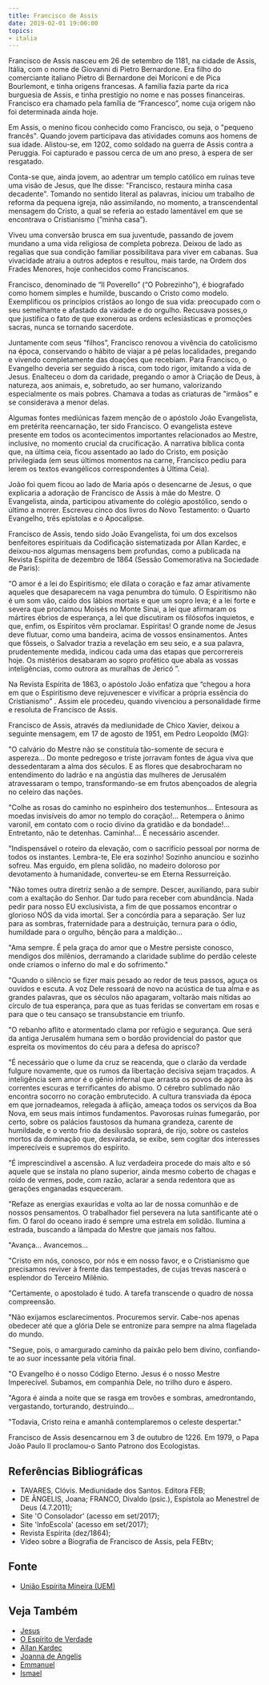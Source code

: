 ```yaml
---
title: Francisco de Assis
date: 2019-02-01 19:00:00
topics: 
- italia
---
```


Francisco de Assis nasceu em 26 de setembro de 1181, na cidade de Assis,
Itália, com o nome de Giovanni di Pietro Bernardone. Era filho do comerciante
italiano Pietro di Bernardone dei Moriconi e de Pica Bourlemont, e tinha
origens francesas. A família fazia parte da rica burguesia de Assis, e tinha
prestígio no nome e nas posses financeiras. Francisco era chamado pela família
de “Francesco”, nome cuja origem não foi determinada ainda hoje.

Em Assis, o menino ficou conhecido como Francisco, ou seja, o "pequeno
francês". Quando jovem participava das atividades comuns aos homens de sua
idade. Alistou-se, em 1202, como soldado na guerra de Assis contra a Peruggia.
Foi capturado e passou cerca de um ano preso, à espera de ser resgatado.

Conta-se que, ainda jovem, ao adentrar um templo católico em ruínas teve uma
visão de Jesus, que lhe disse: "Francisco, restaura minha casa decadente".
Tomando no sentido literal as palavras, iniciou um trabalho de reforma da
pequena igreja, não assimilando, no momento, a transcendental mensagem do
Cristo, a qual se referia ao estado lamentável em que se encontrava o
Cristianismo (”minha casa”).

Viveu uma conversão brusca em sua juventude, passando de jovem mundano a uma
vida religiosa de completa pobreza. Deixou de lado as regalias que sua condição
familiar possibilitava para viver em cabanas. Sua vivacidade atraiu a outros
adeptos e resultou, mais tarde, na Ordem dos Frades Menores, hoje conhecidos
como Franciscanos.

Francisco, denominado de “Il Poverello” (“O Pobrezinho”), é biografado como
homem simples e humilde, buscando o Cristo como modelo. Exemplificou os
princípios cristãos ao longo de sua vida: preocupado com o seu semelhante e
afastado da vaidade e do orgulho. Recusava posses,o que justifica o fato de que
exonerou as ordens eclesiásticas e promoções sacras, nunca se tornando
sacerdote.

Juntamente com seus “filhos”, Francisco renovou a vivência do catolicismo na
época, conservando o hábito de viajar a pé pelas localidades, pregando e
vivendo completamente das doações que recebiam. Para Francisco, o Evangelho
deveria ser seguido à risca, com todo rigor, imitando a vida de Jesus.
Enalteceu o dom da caridade, pregando o amor à Criação de Deus, à natureza, aos
animais, e, sobretudo, ao ser humano, valorizando especialmente os mais pobres.
Chamava a todas as criaturas de "irmãos" e se considerava a menor delas.

Algumas fontes mediúnicas fazem menção de o apóstolo João Evangelista, em
pretérita reencarnação, ter sido Francisco. O evangelista esteve presente em
todos os acontecimentos importantes relacionados ao Mestre, inclusive, no
momento crucial da crucificação. A narrativa bíblica conta que, na última ceia,
ficou assentado ao lado do Cristo, em posição privilegiada (em seus últimos
momentos na carne, Francisco pediu para lerem os textos evangélicos
correspondentes à Última Ceia). 

João foi quem ficou ao lado de Maria após o desencarne de Jesus, o que
explicaria a adoração de Francisco de Assis à mãe do Mestre. O Evangelista,
ainda, participou ativamente do colégio apostólico, sendo o último a morrer.
Escreveu cinco dos livros do Novo Testamento: o Quarto Evangelho, três
epístolas e o Apocalipse.

Francisco de Assis, tendo sido João Evangelista, foi um dos excelsos
benfeitores espirituais da Codificação sistematizada por Allan Kardec, e
deixou-nos algumas mensagens bem profundas, como a publicada na Revista
Espírita de dezembro de 1864 (Sessão Comemorativa na Sociedade de Paris):

“O amor é a lei do Espiritismo; ele dilata o coração e faz amar ativamente
aqueles que desaparecem na vaga penumbra do túmulo. O Espiritismo não é um som
vão, caído dos lábios mortais e que um sopro leva; é a lei forte e severa que
proclamou Moisés no Monte Sinai, a lei que afirmaram os mártires ébrios de
esperança, a lei que discutiram os filósofos inquietos, e que, enfim, os
Espíritos vêm proclamar. Espíritas! O grande nome de Jesus deve flutuar, como
uma bandeira, acima de vossos ensinamentos. Antes que fôsseis, o Salvador
trazia a revelação em seu seio, e a sua palavra, prudentemente medida, indicou
cada uma das etapas que percorrereis hoje. Os mistérios desabaram ao sopro
profético que abala as vossas inteligências, como outrora as muralhas de Jericó
”.

Na Revista Espírita de 1863, o apóstolo João enfatiza que “chegou a hora em que
o Espiritismo deve rejuvenescer e vivificar a própria essência do Cristianismo”
. Assim ele procedeu, quando vivenciou a personalidade firme e resoluta de
Francisco de Assis.

Francisco de Assis, através da mediunidade de Chico Xavier, deixou a seguinte
mensagem, em 17 de agosto de 1951, em Pedro Leopoldo (MG):

"O calvário do Mestre não se constituía tão-somente de secura e aspereza... Do
monte pedregoso e triste jorravam fontes de água viva que dessedentaram a alma
dos séculos. E as flores que desabrocharam no entendimento do ladrão e na
angústia das mulheres de Jerusalém atravessaram o tempo, transformando-se em
frutos abençoados de alegria no celeiro das nações.

"Colhe as rosas do caminho no espinheiro dos testemunhos... Entesoura as moedas
invisíveis do amor no templo do coração!... Retempera o ânimo varonil, em
contato com o rocio divino da gratidão e da bondade!... Entretanto, não te
detenhas. Caminha!... É necessário ascender.

"Indispensável o roteiro da elevação, com o sacrifício pessoal por norma de
todos os instantes. Lembra-te, Ele era sozinho! Sozinho anunciou e sozinho
sofreu. Mas erguido, em plena solidão, no madeiro doloroso por devotamento à
humanidade, converteu-se em Eterna Ressurreição.

"Não tomes outra diretriz senão a de sempre. Descer, auxiliando, para subir com
a exaltação do Senhor. Dar tudo para receber com abundância. Nada pedir para
nosso EU exclusivista, a fim de que possamos encontrar o glorioso NÓS da vida
imortal. Ser a concórdia para a separação. Ser luz para as sombras,
fraternidade para a destruição, ternura para o ódio, humildade para o orgulho,
bênção para a maldição...

"Ama sempre. É pela graça do amor que o Mestre persiste conosco, mendigos dos
milênios, derramando a claridade sublime do perdão celeste onde criamos o
inferno do mal e do sofrimento."

"Quando o silêncio se fizer mais pesado ao redor de teus passos, aguça os
ouvidos e escuta. A voz Dele ressoará de novo na acústica de tua alma e as
grandes palavras, que os séculos não apagaram, voltarão mais nítidas ao círculo
de tua esperança, para que as tuas feridas se convertam em rosas e para que o
teu cansaço se transubstancie em triunfo.

"O rebanho aflito e atormentado clama por refúgio e segurança. Que será da
antiga Jerusalém humana sem o bordão providencial do pastor que espreita os
movimentos do céu para a defesa do aprisco?

"É necessário que o lume da cruz se reacenda, que o clarão da verdade fulgure
novamente, que os rumos da libertação decisiva sejam traçados. A inteligência
sem amor é o gênio infernal que arrasta os povos de agora às correntes escuras
e terrificantes do abismo. O cérebro sublimado não encontra socorro no coração
embrutecido. A cultura transviada da época em que jornadeamos, relegada à
aflição, ameaça todos os serviços da Boa Nova, em seus mais íntimos
fundamentos. Pavorosas ruínas fumegarão, por certo, sobre os palácios faustosos
da humana grandeza, carente de humildade, e o vento frio da desilusão soprará,
de rijo, sobre os castelos mortos da dominação que, desvairada, se exibe, sem
cogitar dos interesses imperecíveis e supremos do espírito.

"É imprescindível a ascensão. A luz verdadeira procede do mais alto e só aquele
que se instala no plano superior, ainda mesmo coberto de chagas e roído de
vermes, pode, com razão, aclarar a senda redentora que as gerações enganadas
esqueceram.

"Refaze as energias exauridas e volta ao lar de nossa comunhão e de nossos
pensamentos. O trabalhador fiel persevera na luta santificante até o fim. O
farol do oceano irado é sempre uma estrela em solidão. Ilumina a estrada,
buscando a lâmpada do Mestre que jamais nos faltou. 

"Avança... Avancemos...

"Cristo em nós, conosco, por nós e em nosso favor, e o Cristianismo que
precisamos reviver à frente das tempestades, de cujas trevas nascerá o
esplendor do Terceiro Milênio.

"Certamente, o apostolado é tudo. A tarefa transcende o quadro de nossa
compreensão.

"Não exijamos esclarecimentos. Procuremos servir. Cabe-nos apenas obedecer até
que a glória Dele se entronize para sempre na alma flagelada do mundo.

"Segue, pois, o amargurado caminho da paixão pelo bem divino, confiando-te ao
suor incessante pela vitória final.

"O Evangelho é o nosso Código Eterno. Jesus é o nosso Mestre Imperecível.
Subamos, em companhia Dele, no trilho duro e áspero.

"Agora é ainda a noite que se rasga em trovões e sombras, amedrontando,
vergastando, torturando, destruindo...

"Todavia, Cristo reina e amanhã contemplaremos o celeste despertar."

Francisco de Assis desencarnou em 3 de outubro de 1226. Em 1979, o Papa João
Paulo II proclamou-o Santo Patrono dos Ecologistas. 

## Referências Bibliográficas
* TAVARES, Clóvis. Mediunidade dos Santos. Editora FEB;
* DE ÂNGELIS, Joana; FRANCO, Divaldo (psic.), Espístola ao Menestrel de Deus (4.7.2011);
* Site 'O Consolador' (acesso em set/2017);
* Site 'InfoEscola' (acesso em set/2017);
* Revista Espírita (dez/1864);
* Vídeo sobre a Biografia de Francisco de Assis, pela FEBtv;

## Fonte
* [União Espírita Mineira (UEM)](https://www.uemmg.org.br/biografias/francisco-de-assis)

## Veja Também
* [Jesus](/sobre/jesus)
* [O Espírito de Verdade](/sobre/espirito-de-verdade)
* [Allan Kardec](../allan-kardec)
* [Joanna de Angelis](../joanna-de-angelis)  
* [Emmanuel](../emmanuel)
* [Ismael](../ismael)
